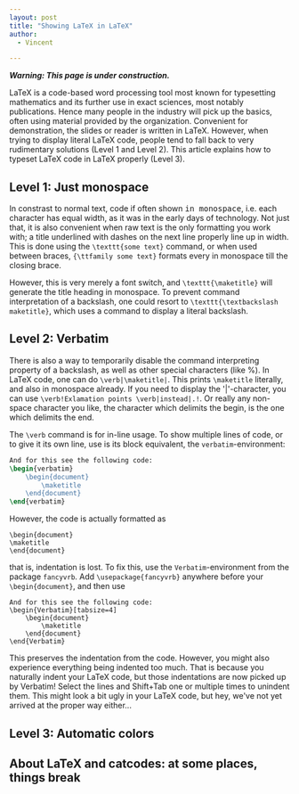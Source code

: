 ```yaml
---
layout: post
title: "Showing LaTeX in LaTeX"
author:
  - Vincent

---
```


<script>
let beforeHighlight = () => {
    let a = document.querySelectorAll("code");
    for (let b of a) {
        if (b.className.includes("language-"))
            continue;
        if (b.classList.contains("verb"))
            continue;
        b.classList.add("language-latex");
    }
};
</script>

**_Warning: This page is under construction._**

LaTeX is a code-based word processing tool most known for typesetting
mathematics and its further use in exact sciences, most notably publications.
Hence many people in the industry will pick up the basics, often using material
provided by the organization. Convenient for demonstration, the slides or reader
is written in LaTeX. However, when trying to display literal LaTeX code, people
tend to fall back to very rudimentary solutions (Level 1 and Level 2). This
article explains how to typeset LaTeX code in LaTeX properly (Level 3).

## Level 1: Just monospace

In constrast to normal text, code if often shown <samp>in monospace</samp>, i.e.
each character has equal width, as it was in the early days of technology. Not
just that, it is also convenient when raw text is the only formatting you work
with; a title underlined with dashes on the next line properly line up in width.
This is done using the `\texttt{some text}` command, or when used between
braces, `{\ttfamily some text}` formats every in monospace till the closing
brace.

However, this is very merely a font switch, and `\texttt{\maketitle}` will
generate the title heading in monospace. To prevent command interpretation of a
backslash, one could resort to `\texttt{\textbackslash maketitle}`, which uses a
command to display a literal backslash.

## Level 2: Verbatim

There is also a way to temporarily disable the command interpreting property of
a backslash, as well as other special characters (like&nbsp;%). In LaTeX code,
one can do `\verb|\maketitle|`. This prints `\maketitle` literally, and also in
monospace already. If you need to display the '|'-character, you can use
`\verb!Exlamation points \verb|instead|.!`. Or really any non-space character
you like, the character which delimits the begin, is the one which delimits the
end.

The `\verb` command is for in-line usage. To show multiple lines of code, or to
give it its own line, use is its block equivalent, the `verbatim`-environment:
```latex
And for this see the following code:
\begin{verbatim}
    \begin{document}
        \maketitle
    \end{document}
\end{verbatim}
```

However, the code is actually formatted as
```plain
\begin{document}
\maketitle
\end{document}
```
that is, indentation is lost. To fix this, use the
`Verbatim`-environment from the package `fancyvrb`. Add
`\usepackage{fancyvrb}` anywhere before your
`\begin{document}`, and then use
```
And for this see the following code:
\begin{Verbatim}[tabsize=4]
    \begin{document}
        \maketitle
    \end{document}
\end{Verbatim}
```

This preserves the indentation from the code. However, you might also experience
everything being indented too much. That is because you naturally indent your
LaTeX code, but those indentations are now picked up by Verbatim! Select the
lines and Shift+Tab one or multiple times to unindent them. This might look a
bit ugly in your LaTeX code, but hey, we've not yet arrived at the proper way
either...

## Level 3: Automatic colors

## About LaTeX and catcodes: at some places, things break

